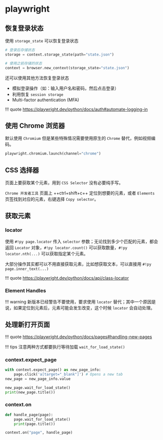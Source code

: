 # playwright

## 恢复登录状态

使用 `storage_state` 可以恢复登录状态

``` py linenums="1"
# 登录后存储状态
storage = context.storage_state(path="state.json")

# 使用之前存储的状态
context = browser.new_context(storage_state="state.json")
```

还可以使用其他方法恢复登录状态

- 模拟登录操作（如：输入用户名和密码，然后点击登录）
- 利用恢复 `session storage` 
- Multi-factor authentication (MFA) 

!!! quote
    <https://playwright.dev/python/docs/auth#automate-logging-in>



## 使用 Chrome 浏览器

默认使用 `Chromium` 但是某些特殊情况需要使用原生的 `Chrome` 替代，例如视频编码。

``` py linenums="1"
playwright.chromium.launch(channel="chrome")
```


## CSS 选择器

页面上要获取某个元素，用到 `CSS Selector` 没有必要纯手写。

`Chrome 开发者工具` 页面上 ++ctrl+shift+c++ 定位到想要的元素，或者 `Elements` 页签找到对应的元素，右键选择 `Copy selector`。


## 获取元素

### locator

使用 `#!py page.locator` 传入 `selector` 参数；无论找到多少个匹配的元素，都会返回 `Locator` 对象，`#!py locator.count()` 可以获取数量，`#!py locator.nth(...)` 可以获取指定某个元素。

大部分操作其实都可以不用直接获取元素，比如想获取文本，可以直接用 `#!py page.inner_text(...)`

!!! quote
    <https://playwright.dev/python/docs/api/class-locator>

### Element Handles

!!! warning
    新版本已经警告不要使用，要求使用 `locator` 替代；其中一个原因是说，如果定位到元素后，元素可能会发生改变，这个时候 `locator` 会自动处理。


## 处理新打开页面

!!! quote
    <https://playwright.dev/python/docs/pages#handling-new-pages>

!!! tips
    注意两种方式都要执行等待加载 `wait_for_load_state()`

### context.expect_page

``` py linenums="1"
with context.expect_page() as new_page_info:
    page.click('a[target="_blank"]') # Opens a new tab
new_page = new_page_info.value

new_page.wait_for_load_state()
print(new_page.title())
```

### context.on

``` py linenums="1"
def handle_page(page):
    page.wait_for_load_state()
    print(page.title())

context.on("page", handle_page)
```